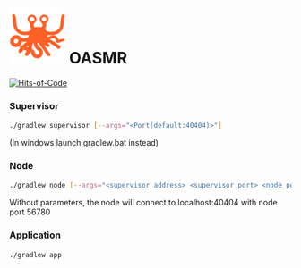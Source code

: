 <h1><img src="OASMR.png" width="100"> <a style="text-align: center"> OASMR</a> </h1> 

[![Hits-of-Code](https://hitsofcode.com/github/CCC-development-team/OASMR)](https://hitsofcode.com/view/github/CCC-development-team/OASMR)

### Supervisor

```bash
./gradlew supervisor [--args="<Port(default:40404)>"]
```
(In windows launch gradlew.bat instead)
### Node
```bash
./gradlew node [--args="<supervisor address> <supervisor port> <node port>"]
```
Without parameters, the node will connect to localhost:40404 with node port 56780

### Application
```bash
./gradlew app
```
